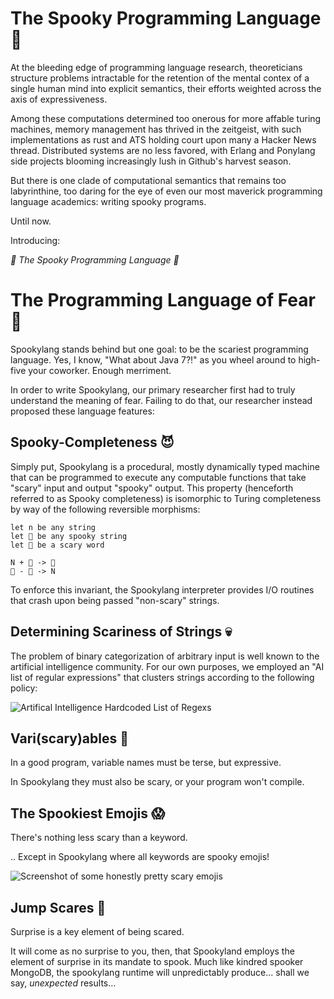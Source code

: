 # The Spooky Programming Language 👻

At the bleeding edge of programming language research, theoreticians structure problems intractable for the retention of the mental contex of a single human mind into explicit semantics, their efforts weighted across the axis of expressiveness.

Among these computations determined too onerous for more affable turing machines, memory management has thrived in the zeitgeist, with such implementations as rust and ATS holding court upon many a Hacker News thread. Distributed systems are no less favored, with Erlang and Ponylang side projects blooming increasingly lush in Github's harvest season.

But there is one clade of computational semantics that remains too labyrinthine, too daring for the eye of even our most maverick programming language academics: writing spooky programs.

Until now.

Introducing:

_🎃 The Spooky Programming Language 🎃_

# The Programming Language of Fear 🌚

Spookylang stands behind but one goal: to be the scariest programming language. Yes, I know, "What about Java 7?!" as you wheel around to high-five your coworker. Enough merriment.

In order to write Spookylang, our primary researcher first had to truly understand the meaning of fear. Failing to do that, our researcher instead proposed these language features:



## Spooky-Completeness 😈

Simply put, Spookylang is a procedural, mostly dynamically typed machine that can be programmed to execute any computable functions that take "scary" input and output "spooky" output. This property (henceforth referred to as Spooky completeness) is isomorphic to Turing completeness by way of the following reversible morphisms:

```
let n be any string 
let 🤡 be any spooky string
let 🎃 be a scary word

N + 🎃 -> 🤡
🤡 - 🎃 -> N
```

To enforce this invariant, the Spookylang interpreter provides I/O routines that crash upon being passed "non-scary" strings.



## Determining Scariness of Strings 💀

The problem of binary categorization of arbitrary input is well known to the artificial intelligence community. For our own purposes, we employed an "AI list of regular expressions" that clusters strings according to the following policy:

![Artifical Intelligence Hardcoded List of Regexs](https://i.imgur.com/Jde71bT.png "SVM - Support Very Mhardcoded lists of regexs)")



## Vari(scary)ables 👹

In a good program, variable names must be terse, but expressive.

In Spookylang they must also be scary, or your program won't compile.



## The Spookiest Emojis 😱

There's nothing less scary than a keyword.

.. Except in Spookylang where all keywords are spooky emojis!

![Screenshot of some honestly pretty scary emojis](https://i.imgur.com/Ne7LEl6.png "boo!")



## Jump Scares 🤡

Surprise is a key element of being scared.

It will come as no surprise to you, then, that Spookyland employs the element of surprise in its mandate to spook. Much like kindred spooker MongoDB, the spookylang runtime will unpredictably produce... shall we say, _unexpected_ results...


